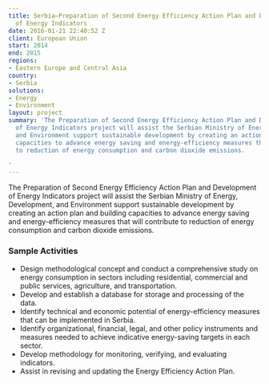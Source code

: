 ```yaml
---
title: Serbia—Preparation of Second Energy Efficiency Action Plan and Development
  of Energy Indicators
date: 2016-01-21 22:40:52 Z
client: European Union
start: 2014
end: 2015
regions:
- Eastern Europe and Central Asia
country:
- Serbia
solutions:
- Energy
- Environment
layout: project
summary: 'The Preparation of Second Energy Efficiency Action Plan and Development
  of Energy Indicators project will assist the Serbian Ministry of Energy, Development,
  and Environment support sustainable development by creating an action plan and building
  capacities to advance energy saving and energy-efficiency measures that will contribute
  to reduction of energy consumption and carbon dioxide emissions.

'
---
```


The Preparation of Second Energy Efficiency Action Plan and Development of Energy Indicators project will assist the Serbian Ministry of Energy, Development, and Environment support sustainable development by creating an action plan and building capacities to advance energy saving and energy-efficiency measures that will contribute to reduction of energy consumption and carbon dioxide emissions.

###  Sample Activities                              

* Design methodological concept and conduct a comprehensive study on energy consumption in sectors including residential, commercial and public services, agriculture, and transportation.
* Develop and establish a database for storage and processing of the data.
* Identify technical and economic potential of energy-efficiency measures that can be implemented in Serbia.
* Identify organizational, financial, legal, and other policy instruments and measures needed to achieve indicative energy-saving targets in each sector.
* Develop methodology for monitoring, verifying, and evaluating indicators.
* Assist in revising and updating the Energy Efficiency Action Plan.
